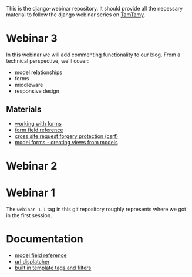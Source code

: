 This is the django-webinar repository. It should provide all the necessary material to follow the django webinar series on [TamTamy](https://tamtamy.reply.eu).

# Webinar 3
In this webinar we will add commenting functionality to our blog. From a technical perspective, we'll cover:
- model relationships
- forms
- middleware
- responsive design

## Materials
- [working with forms](https://docs.djangoproject.com/en/dev/topics/forms/)
- [form field reference](https://docs.djangoproject.com/en/dev/ref/forms/fields/)
- [cross site request forgery protection (csrf)](https://docs.djangoproject.com/en/dev/ref/csrf/)
- [model forms - creating views from models](https://docs.djangoproject.com/en/dev/topics/forms/modelforms/)

# Webinar 2

# Webinar 1
The `webinar-1.1` tag in this git repository roughly represents where we got in the first session.

# Documentation
- [model field reference](https://docs.djangoproject.com/en/dev/ref/models/fields/#field-types)
- [url displatcher](https://docs.djangoproject.com/en/dev/topics/http/urls/)
- [built in template tags and filters](https://docs.djangoproject.com/en/dev/ref/templates/builtins/)

